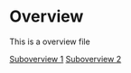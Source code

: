 # Overview

This is a overview file

[Suboverview 1](suboverview1.md)
[Suboverview 2](suboverview2.md)
